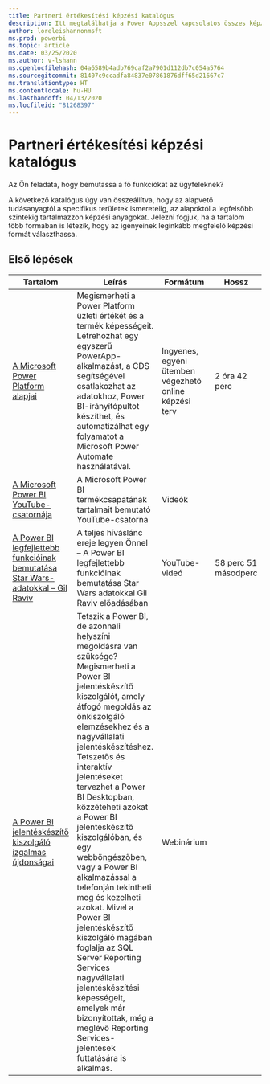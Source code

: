 ```yaml
---
title: Partneri értékesítési képzési katalógus
description: Itt megtalálhatja a Power Appsszel kapcsolatos összes képzési lehetőséget
author: loreleishannonmsft
ms.prod: powerbi
ms.topic: article
ms.date: 03/25/2020
ms.author: v-lshann
ms.openlocfilehash: 04a6589b4adb769caf2a7901d112db7c054a5764
ms.sourcegitcommit: 81407c9ccadfa84837e07861876dff65d21667c7
ms.translationtype: HT
ms.contentlocale: hu-HU
ms.lasthandoff: 04/13/2020
ms.locfileid: "81268397"
---
```

# <a name="partner-pre-sales-learning-catalog"></a>Partneri értékesítési képzési katalógus

Az Ön feladata, hogy bemutassa a fő funkciókat az ügyfeleknek? 

A következő katalógus úgy van összeállítva, hogy az alapvető tudásanyagtól a specifikus területek ismereteiig, az alapoktól a legfelsőbb szintekig tartalmazzon képzési anyagokat. Jelezni fogjuk, ha a tartalom több formában is létezik, hogy az igényeinek leginkább megfelelő képzési formát választhassa.

## <a name="get-started"></a>Első lépések<a name="get-started"></a>
| Tartalom  | Leírás | Formátum  | Hossz   |
|-------------------------------------------------------------------------------------------------------------------------------------|-------------------------------------------------------------------------------------------------------------------------------------------------------------------------------------------------------------------------------------------------------------------------------------------------------------------------------------------------------------------------------------------------------------------------------------------------------------------------------------------------------------------------------------------------------------------|---------------------------------------|-------------|
| [A Microsoft Power Platform alapjai](https://docs.microsoft.com/learn/paths/power-plat-fundamentals/)   | Megismerheti a Power Platform üzleti értékét és a termék képességeit. Létrehozhat egy egyszerű PowerApp-alkalmazást, a CDS segítségével csatlakozhat az adatokhoz, Power BI-irányítópultot készíthet, és automatizálhat egy folyamatot a Microsoft Power Automate használatával.   | Ingyenes, egyéni ütemben végezhető online képzési terv | 2 óra 42 perc   |
| [A Microsoft Power BI YouTube-csatornája](https://www.youtube.com/user/mspowerbi/videos)                                                 | A Microsoft Power BI termékcsapatának tartalmait bemutató YouTube-csatorna  | Videók |             |
| [A Power BI legfejlettebb funkcióinak bemutatása Star Wars-adatokkal – Gil Raviv](https://www.youtube.com/watch?v=r0Qk5V8dvgg) | A teljes híváslánc ereje legyen Önnel – A Power BI legfejlettebb funkcióinak bemutatása Star Wars adatokkal Gil Raviv előadásában  | YouTube-videó   | 58 perc 51 másodperc |
| [A Power BI jelentéskészítő kiszolgáló izgalmas újdonságai](https://info.microsoft.com/whats-new-powerbi-report-server-ondemand.html)       | Tetszik a Power BI, de azonnali helyszíni megoldásra van szüksége? Megismerheti a Power BI jelentéskészítő kiszolgálót, amely átfogó megoldás az önkiszolgáló elemzésekhez és a nagyvállalati jelentéskészítéshez. Tetszetős és interaktív jelentéseket tervezhet a Power BI Desktopban, közzéteheti azokat a Power BI jelentéskészítő kiszolgálóban, és egy webböngészőben, vagy a Power BI alkalmazással a telefonján tekintheti meg és kezelheti azokat. Mivel a Power BI jelentéskészítő kiszolgáló magában foglalja az SQL Server Reporting Services nagyvállalati jelentéskészítési képességeit, amelyek már bizonyítottak, még a meglévő Reporting Services-jelentések futtatására is alkalmas. | Webinárium   |             |